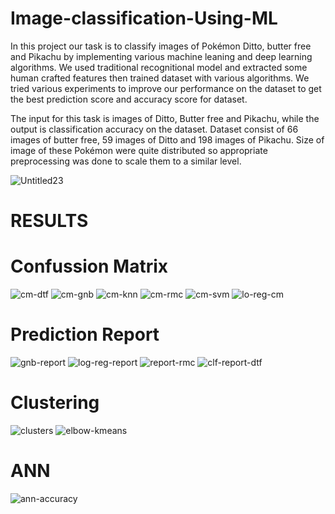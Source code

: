# Image-classification-Using-ML

In this project our task is to classify images of Pokémon Ditto, butter free and Pikachu by implementing various machine 
leaning and deep learning algorithms. We used traditional recognitional model and extracted some human crafted features 
then trained dataset with various algorithms. We tried various experiments to improve our performance on the dataset to 
get the best prediction score and accuracy score for dataset.


The input for this task is images of Ditto, Butter free and Pikachu, while the output is classification accuracy on the 
dataset. Dataset consist of 66 images of butter free, 59 images of Ditto and 198 images of Pikachu. Size of image of these
Pokémon were quite distributed so appropriate preprocessing was done to scale them to a similar level. 

![Untitled23](https://user-images.githubusercontent.com/77916532/107880747-dccf6b80-6f06-11eb-9534-48156b0fe202.png)

# RESULTS

# Confussion Matrix

![cm-dtf](https://user-images.githubusercontent.com/77916532/107880815-418ac600-6f07-11eb-9910-416c5d213592.jpeg)
![cm-gnb](https://user-images.githubusercontent.com/77916532/107880826-4d768800-6f07-11eb-8c72-abc8988b9f40.jpeg)
![cm-knn](https://user-images.githubusercontent.com/77916532/107880828-4e0f1e80-6f07-11eb-8523-233cdd9b4f62.jpeg)
![cm-rmc](https://user-images.githubusercontent.com/77916532/107880830-4f404b80-6f07-11eb-8531-9329c5298918.jpeg)
![cm-svm](https://user-images.githubusercontent.com/77916532/107880832-50717880-6f07-11eb-823d-66b906f3b71d.jpeg)
![lo-reg-cm](https://user-images.githubusercontent.com/77916532/107880835-51a2a580-6f07-11eb-8ecb-74acab788a10.jpeg)


# Prediction Report

![gnb-report](https://user-images.githubusercontent.com/77916532/107880874-86166180-6f07-11eb-9758-f518d1ff1b49.jpeg)
![log-reg-report](https://user-images.githubusercontent.com/77916532/107880876-8878bb80-6f07-11eb-99bf-de8e9b632208.jpeg)
![report-rmc](https://user-images.githubusercontent.com/77916532/107880879-89115200-6f07-11eb-9ea8-bd9473326ce5.jpeg)
![clf-report-dtf](https://user-images.githubusercontent.com/77916532/107880880-8a427f00-6f07-11eb-9cec-b4b32ce496fd.jpeg)

# Clustering 
![clusters](https://user-images.githubusercontent.com/77916532/107880898-ac3c0180-6f07-11eb-86b0-eb43978ec054.jpeg)
![elbow-kmeans](https://user-images.githubusercontent.com/77916532/107880899-ae05c500-6f07-11eb-9347-e3e906524c10.jpeg)

# ANN

![ann-accuracy](https://user-images.githubusercontent.com/77916532/107880919-cbd32a00-6f07-11eb-8b85-a7eb760184a5.jpeg)

